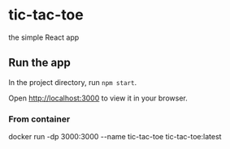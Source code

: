 # tic-tac-toe
the simple React app

## Run the app

In the project directory, run `npm start`.

Open [http://localhost:3000](http://localhost:3000) to view it in your browser.

### From container
docker run -dp 3000:3000 --name tic-tac-toe tic-tac-toe:latest
